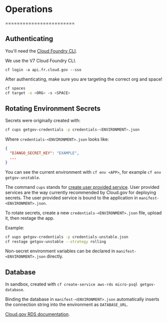# Operations
========================

## Authenticating

You'll need the [Cloud Foundry CLI](https://docs.cloud.gov/getting-started/setup/).

We use the V7 Cloud Foundry CLI.

```shell
cf login -a api.fr.cloud.gov --sso
```

After authenticating, make sure you are targeting the correct org and space!

```bash
cf spaces
cf target -o <ORG> -s <SPACE>
```

## Rotating Environment Secrets

Secrets were originally created with:

```sh
cf cups getgov-credentials -p credentials-<ENVIRONMENT>.json
```

Where `credentials-<ENVIRONMENT>.json` looks like:

```json
{
  "DJANGO_SECRET_KEY": "EXAMPLE",
  ...
}
```

You can see the current environment with `cf env <APP>`, for example `cf env getgov-unstable`.

The command `cups` stands for [create user provided service](https://docs.cloudfoundry.org/devguide/services/user-provided.html). User provided services are the way currently recommended by Cloud.gov for deploying secrets. The user provided service is bound to the application in `manifest-<ENVIRONMENT>.json`.

To rotate secrets, create a new `credentials-<ENVIRONMENT>.json` file, upload it, then restage the app.

Example:

```bash
cf uups getgov-credentials -p credentials-unstable.json
cf restage getgov-unstable --strategy rolling
```

Non-secret environment variables can be declared in `manifest-<ENVIRONMENT>.json` directly.

## Database

In sandbox, created with `cf create-service aws-rds micro-psql getgov-database`.

Binding the database in `manifest-<ENVIRONMENT>.json` automatically inserts the connection string into the environment as `DATABASE_URL`.

[Cloud.gov RDS documentation](https://cloud.gov/docs/services/relational-database/).